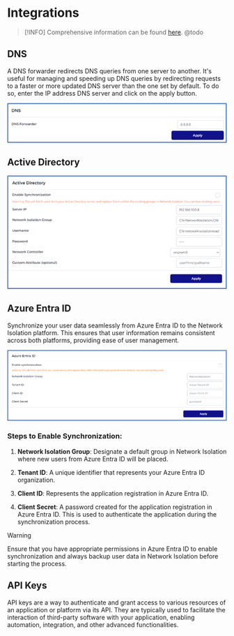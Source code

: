 # Integrations

> [!INFO]
> Comprehensive information can be found [here](/networkisolation/ni-active-directory).
@todo

## DNS

A DNS forwarder redirects DNS queries from one server to another. It's useful for managing and speeding up DNS queries by redirecting requests to a faster or more updated DNS server than the one set by default.
To do so, enter the IP address DNS server and click on the apply button.

![dns_forwarder.png](dns_forwarder.png)

## Active Directory
![integration_ad.png](integration_ad.png)

## Azure Entra ID

Synchronize your user data seamlessly from Azure Entra ID to the Network Isolation platform. This ensures that user information remains consistent across both platforms, providing ease of user management.

![integration_azure.png](azure-entry.png)

### **Steps to Enable Synchronization**:

1. **Network Isolation Group**: Designate a default group in Network Isolation where new users from Azure  Entra ID will be placed.

2. **Tenant ID**: A unique identifier that represents your Azure Entra ID organization.

3. **Client ID**: Represents the application registration in Azure  Entra ID.

4. **Client Secret**: A password created for the application registration in Azure Entra ID. This is used to authenticate the application during the synchronization process.

> [!WARNING]
> Ensure that you have appropriate permissions in Azure Entra ID to enable synchronization and always backup user data in Network Isolation before starting the process. 

## API Keys

API keys are a way to authenticate and grant access to various resources of an application or platform via its API. They are typically used to facilitate the interaction of third-party software with your application, enabling automation, integration, and other advanced functionalities.
